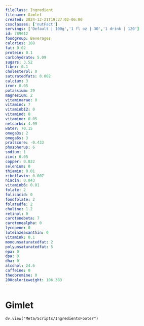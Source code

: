 ```yaml
---
fileClass: Ingredient
filename: Gimlet
created: 2024-12-21T19:27:02-06:00
cssclasses: ['nutFact']
servings: ['Default | 100g','1 fl oz | 30','1 drink | 120']
id: 789612
foodgroup: Beverages
calories: 188
fat: 0.02
protein: 0.1
carbohydrate: 5.09
sugars: 3.52
fiber: 0.1
cholesterol: 0
saturatedfats: 0.002
calcium: 3
iron: 0.05
potassium: 29
magnesium: 2
vitaminarae: 0
vitaminc: 7
vitaminb12: 0
vitamind: 0
vitamine: 0.05
netcarbs: 4.99
water: 70.15
omega3s: 2
omega6s: 3
pralscore: -0.433
phosphorus: 6
sodium: 1
zinc: 0.05
copper: 0.022
selenium: 0
thiamin: 0.01
riboflavin: 0.007
niacin: 0.043
vitaminb6: 0.01
folate: 2
folicacid: 0
foodfolate: 2
folatedfe: 2
choline: 1.2
retinol: 0
carotenebeta: 7
carotenealpha: 0
lycopene: 0
luteinzeaxanthin: 0
vitamink: 0.1
monounsaturatedfat: 2
polyunsaturatedfat: 5
epa: 0
dpa: 0
dha: 0
alcohol: 24.6
caffeine: 0
theobromine: 0
200calorieweight: 106.383
---
```


# Gimlet

```dataviewjs
dv.view("Meta/Scripts/IngredientsFooter")
```